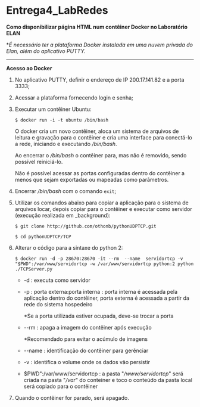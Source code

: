 # Entrega4_LabRedes

**Como disponibilizar página HTML num contêiner Docker no Laboratório ELAN**

*_É necessário ter a plataforma Docker instalada em uma nuvem privada do Elan, além do aplicativo PUTTY._

---
**Acesso ao Docker** 

1. No aplicativo PUTTY, definir o endereço de IP 200.17.141.82 e a porta 3333;
2. Acessar a plataforma fornecendo login e senha;
3. Executar um contêiner Ubuntu: 

    ` $ docker run -i -t ubuntu /bin/bash `
    
    O docker cria um novo contêiner, aloca um sistema de arquivos de leitura e gravação para o contêiner e cria uma interface para conectá-lo a rede, iniciando e executando _/bin/bash_.
    
    Ao encerrar o _/bin/bash_ o contêiner para, mas não é removido, sendo possível reiniciá-lo.
    
    Não é possível acessar as portas configuradas dentro do contêiner a menos que sejam exportadas ou mapeadas como parâmetros.

4. Encerrar _/bin/bash_ com o comando ` exit `;
5. Utilizar os comandos abaixo para copiar a aplicação para o sistema de arquivos locar, depois copiar para o contêiner e executar como servidor (execução realizada em _background):

    ` $ git clone http://github.com/othonb/pythonUDPTCP.git ` 
    
    ` $ cd pythonUDPTCP/TCP ` 
    
5. Alterar o código para a sintaxe do python 2:

    ` $ docker run -d -p 28670:28670 -it --rm  --name  servidortcp -v "$PWD":/var/www/servidortcp -w /var/www/servidortcp python:2 python ./TCPServer.py ` 
    
    - -d : executa como servidor
    - -p : porta externa:porta interna : porta interna é acessada pela aplicação dentro do contêiner, porta externa é acessada a partir da rede do sistema hospedeiro
    
      *Se a porta utilizada estiver ocupada, deve-se trocar a porta
      
    - --rm : apaga a imagem do contêiner após execução
    
      *Recomendado para evitar o acúmulo de imagens
      
    - --name : identificação do contêiner para gerênciar
    - -v : identifica o volume onde os dados vão persistir
    - $PWD":/var/www/servidortcp : a pasta "_/www/servidortcp_" será criada na pasta "_/var_" do conteiner e toco o conteúdo da pasta local será copiado para o contêiner
    
6. Quando o contêiner for parado, será apagado.
